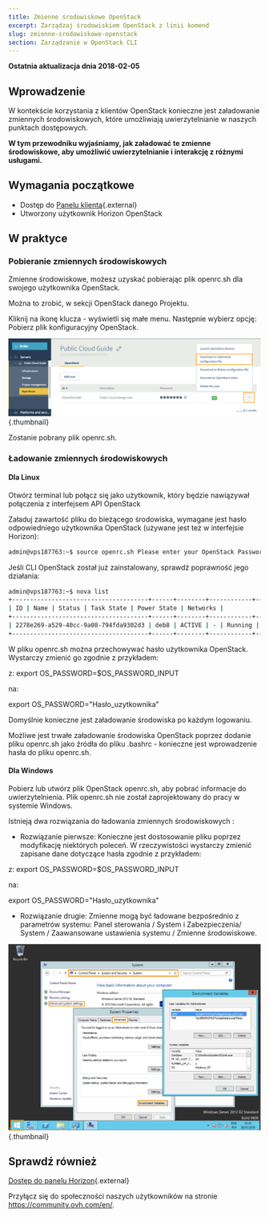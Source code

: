 ```yaml
---
title: Zmienne środowiskowe OpenStack
excerpt: Zarządzaj środowiskiem OpenStack z linii komend
slug: zmienne-srodowiskowe-openstack
section: Zarządzanie w OpenStack CLI
---
```


**Ostatnia aktualizacja dnia 2018-02-05**

## Wprowadzenie
W kontekście korzystania z klientów OpenStack konieczne jest załadowanie zmiennych środowiskowych, które umożliwiają uwierzytelnianie w naszych punktach dostępowych. 

**W tym przewodniku wyjaśniamy, jak załadować te zmienne środowiskowe, aby umożliwić uwierzytelnianie i interakcję z różnymi usługami.**

## Wymagania początkowe

- Dostęp do [Panelu klienta](https://www.ovh.com/auth/?action=gotomanager){.external}
- Utworzony użytkownik Horizon OpenStack

## W praktyce

### Pobieranie zmiennych środowiskowych

Zmienne środowiskowe, możesz uzyskać pobierając plik openrc.sh dla swojego użytkownika OpenStack.

Można to zrobić, w sekcji OpenStack danego Projektu.

Kliknij na ikonę klucza - wyświetli się małe menu. Następnie wybierz opcję: Pobierz plik konfiguracyjny OpenStack.

![Pobranie zmiennych środowiskowych OpenStack](images/1_get_Horizon_conf_file.png){.thumbnail}

Zostanie pobrany plik openrc.sh.


### Ładowanie zmiennych środowiskowych

#### Dla Linux

Otwórz terminal lub połącz się jako użytkownik, który będzie nawiązywał połączenia z interfejsem API OpenStack

Załaduj zawartość pliku do bieżącego środowiska, wymagane jest hasło odpowiedniego użytkownika OpenStack (używane jest też w interfejsie Horizon):

```sh
admin@vps187763:~$ source openrc.sh Please enter your OpenStack Password:
```


Jeśli CLI OpenStack został już zainstalowany, sprawdź poprawność jego działania:

```sh
admin@vps187763:~$ nova list 
+--------------------------------------+------+--------+------------+-------------+------------------------+
| ID | Name | Status | Task State | Power State | Networks | 
+--------------------------------------+------+--------+------------+-------------+------------------------+
| 2278e269-a529-40cc-9a08-794fda9302d3 | deb8 | ACTIVE | - | Running | Ext-Net=149.202.173.76 | 
+--------------------------------------+------+--------+------------+-------------+------------------------+
```
W pliku openrc.sh można przechowywać hasło użytkownika OpenStack. Wystarczy zmienić go zgodnie z przykładem:

z:
export OS_PASSWORD=$OS_PASSWORD_INPUT

na:

export OS_PASSWORD="Hasło_uzytkownika"
 

Domyślnie konieczne jest załadowanie środowiska po każdym logowaniu.

Możliwe jest trwałe załadowanie środowiska OpenStack poprzez dodanie pliku openrc.sh jako źródła do pliku .bashrc - konieczne jest wprowadzenie hasła do pliku openrc.sh.



#### Dla Windows

Pobierz lub utwórz plik OpenStack openrc.sh, aby pobrać informacje do uwierzytelnienia. Plik openrc.sh nie został zaprojektowany do pracy w systemie Windows.

Istnieją dwa rozwiązania do ładowania zmiennych środowiskowych  :


- Rozwiązanie pierwsze: Konieczne jest dostosowanie pliku poprzez modyfikację niektórych poleceń. W rzeczywistości wystarczy zmienić zapisane dane dotyczące hasła zgodnie z przykładem:


z:
export OS_PASSWORD=$OS_PASSWORD_INPUT

na:

export OS_PASSWORD="Hasło_uzytkownika"
 

- Rozwiązanie drugie: Zmienne mogą być ładowane bezpośrednio z parametrów systemu: Panel sterowania / System i Zabezpieczenia/ System / Zaawansowane ustawienia systemu / Zmienne środowiskowe.

![Ładowanie zmiennych w systemie Windows](images/2_load_environment_variables.png){.thumbnail}



## Sprawdź również

[Dostęp do panelu Horizon](https://docs.ovh.com/pl/public-cloud/tworzenie_dostepu_do_interfejsu_horizon/){.external}

Przyłącz się do społeczności naszych użytkowników na stronie <https://community.ovh.com/en/>.